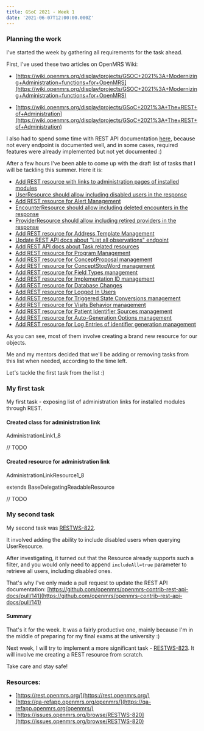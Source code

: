 ```yaml
---
title: GSoC 2021 - Week 1 
date: '2021-06-07T12:00:00.000Z'
---
```


### Planning the work

I've started the week by gathering all requirements for the task ahead.

First, I've used these two articles on OpenMRS Wiki:

- [https://wiki.openmrs.org/display/projects/GSOC+2021%3A+Modernizing+Administration+functions+for+OpenMRS](https://wiki.openmrs.org/display/projects/GSOC+2021%3A+Modernizing+Administration+functions+for+OpenMRS)

- [https://wiki.openmrs.org/display/projects/GSoC+2021%3A+The+REST+of+Administration](https://wiki.openmrs.org/display/projects/GSoC+2021%3A+The+REST+of+Administration)

I also had to spend some time with REST API documentation [here](https://rest.openmrs.org/), because not every endpoint is
documented well, and in some cases, required features were already implemented but not yet documented :)

After a few hours I've been able to come up with the draft list of tasks that I will be tackling this summer. Here it is:

- [Add REST resource with links to administration pages of installed modules](https://issues.openmrs.org/browse/RESTWS-821)
- [UserResource should allow including disabled users in the response](https://issues.openmrs.org/browse/RESTWS-822)
- [Add REST resource for Alert Management](https://issues.openmrs.org/browse/RESTWS-823)
- [EncounterResource should allow including deleted encounters in the response](https://issues.openmrs.org/browse/RESTWS-824)
- [ProviderResource should allow including retired providers in the response](https://issues.openmrs.org/browse/RESTWS-825)
- [Add REST resource for Address Template Management](https://issues.openmrs.org/browse/RESTWS-826)
- [Update REST API docs about "List all observations" endpoint](https://issues.openmrs.org/browse/RESTWS-827)
- [Add REST API docs about Task related resources](https://issues.openmrs.org/browse/RESTWS-828)
- [Add REST resource for Program Management](https://issues.openmrs.org/browse/RESTWS-829)
- [Add REST resource for ConceptProposal management](https://issues.openmrs.org/browse/RESTWS-830)
- [Add REST resource for ConceptStopWord management](https://issues.openmrs.org/browse/RESTWS-831)
- [Add REST resource for Field Types management](https://issues.openmrs.org/browse/RESTWS-832)
- [Add REST resource for Implementation ID management](https://issues.openmrs.org/browse/RESTWS-833)
- [Add REST resource for Database Changes](https://issues.openmrs.org/browse/RESTWS-834)
- [Add REST resource for Logged In Users](https://issues.openmrs.org/browse/RESTWS-835)
- [Add REST resource for Triggered State Conversions management](https://issues.openmrs.org/browse/RESTWS-836)
- [Add REST resource for Visits Behavior management](https://issues.openmrs.org/browse/RESTWS-837)
- [Add REST resource for Patient Identifier Sources management](https://issues.openmrs.org/browse/RESTWS-838)
- [Add REST resource for Auto-Generation Options management](https://issues.openmrs.org/browse/RESTWS-839)
- [Add REST resource for Log Entries of identifier generation management](https://issues.openmrs.org/browse/RESTWS-840)

As you can see, most of them involve creating a brand new resource for our objects.

Me and my mentors decided that we'll be adding or removing tasks from this list when needed, according to the time left.

Let's tackle the first task from the list :)

### My first task

My first task - exposing list of administration links for installed modules through REST.

#### Created class for administration link

AdministrationLink1_8

// TODO

#### Created resource for administration link

AdministrationLinkResource1_8

extends BaseDelegatingReadableResource

// TODO

### My second task

My second task was [RESTWS-822](https://issues.openmrs.org/browse/RESTWS-822).

It involved adding the ability to include disabled users when querying UserResource.

After investigating, it turned out that the Resource already supports such a filter, and you would only need to
append `includeAll=true` parameter to retrieve all users, including disabled ones.

That's why I've only made a pull request to update the REST API
documentation: [https://github.com/openmrs/openmrs-contrib-rest-api-docs/pull/141](https://github.com/openmrs/openmrs-contrib-rest-api-docs/pull/141)

#### Summary

That's it for the week. It was a fairly productive one, mainly because I'm in the middle of preparing for my final exams
at the university :)

Next week, I will try to implement a more significant task - [RESTWS-823](RESTWS-823). It will involve me creating a REST resource from
scratch.

Take care and stay safe!

### Resources:

- [https://rest.openmrs.org/](https://rest.openmrs.org/)
- [https://qa-refapp.openmrs.org/openmrs/](https://qa-refapp.openmrs.org/openmrs/)
- [https://issues.openmrs.org/browse/RESTWS-820](https://issues.openmrs.org/browse/RESTWS-820)
